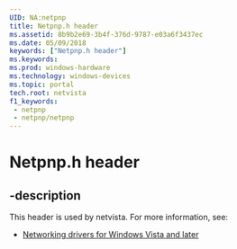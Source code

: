 ```yaml
---
UID: NA:netpnp
title: Netpnp.h header
ms.assetid: 8b9b2e69-3b4f-376d-9787-e03a6f3437ec
ms.date: 05/09/2018
keywords: ["Netpnp.h header"]
ms.keywords: 
ms.prod: windows-hardware
ms.technology: windows-devices
ms.topic: portal
tech.root: netvista
f1_keywords:
 - netpnp
 - netpnp/netpnp
---
```


# Netpnp.h header


## -description

This header is used by netvista. For more information, see:

- [Networking drivers for Windows Vista and later](../_netvista/index.md)

